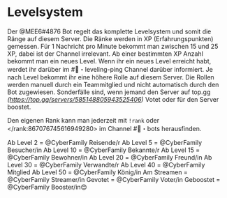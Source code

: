 # Levelsystem

Der @MEE6#4876 Bot regelt das komplette Levelsystem und somit die Ränge auf diesem Server. Die Ränke werden in XP (Erfahrungspunkten) gemessen. Für 1 Nachricht pro Minute bekommt man zwischen 15 und 25 XP, dabei ist der Channel irrelevant. Ab einer bestimmten XP Anzahl bekommt man ein neues Level. Wenn ihr ein neues Level erreicht habt, werdet ihr darüber im #🔔・leveling-ping Channel darüber informiert. Je nach Level bekommt ihr eine höhere Rolle auf diesem Server. Die Rollen werden manuell durch ein Teammitglied und nicht automatisch durch den Bot zugewiesen. Sonderfälle sind, wenn jemand den Server auf top.gg _(https://top.gg/servers/585148805943525406)_ Votet oder für den Server boostet.

Den eigenen Rank kann man jederzeit mit `!rank` oder </rank:867076745616949280> im Channel #🤖・bots herausfinden.

Ab Level 2 = @CyberFamily Reisende/r 
Ab Level 5 = @CyberFamily Besucher/in
Ab Level 10 = @CyberFamily Bekannte/r
Ab Level 15 = @CyberFamily Bewohner/in 
Ab Level 20 = @CyberFamily Freund/in
Ab Level 30 = @CyberFamily Verwandte/r
Ab Level 40 = @CyberFamily Mitglied
Ab Level 50 = @CyberFamily König/in
Am Streamen = @CyberFamily Streamer/in
Gevotet = @CyberFamily Voter/in
Geboostet = @CyberFamily Booster/in😊